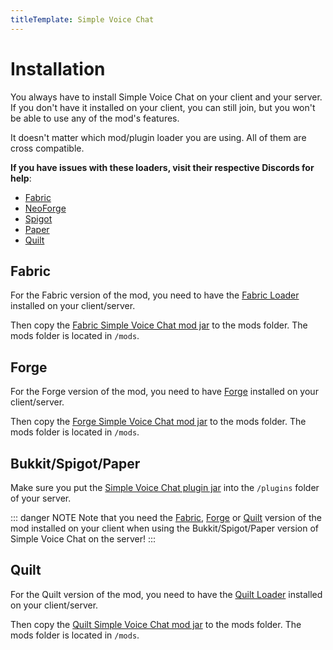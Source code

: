 ```yaml
---
titleTemplate: Simple Voice Chat
---
```


# Installation

You always have to install Simple Voice Chat on your client and your server.
If you don't have it installed on your client, you can still join, but you won't be able to use any of the mod's features.

It doesn't matter which mod/plugin loader you are using. All of them are cross compatible.

**If you have issues with these loaders, visit their respective Discords for help**:

- [Fabric](https://discord.gg/v6v4pMv)
- [NeoForge](https://discord.gg/UvedJ9m)
- [Spigot](https://discord.gg/spigotmc)
- [Paper](https://discord.gg/papermc)
- [Quilt](https://discord.gg/M7GpuyTBvy)


## Fabric

For the Fabric version of the mod, you need to have the [Fabric Loader](https://fabricmc.net/use/) installed on your client/server.

Then copy the [Fabric Simple Voice Chat mod jar](https://modrinth.com/mod/simple-voice-chat/versions?l=fabric) to the mods folder. The mods folder is located in `/mods`.


## Forge

For the Forge version of the mod, you need to have [Forge](https://files.minecraftforge.net/) installed on your client/server.

Then copy the [Forge Simple Voice Chat mod jar](https://modrinth.com/mod/simple-voice-chat/versions?l=forge) to the mods folder. The mods folder is located in `/mods`.


## Bukkit/Spigot/Paper

Make sure you put the [Simple Voice Chat plugin jar](https://modrinth.com/plugin/simple-voice-chat/versions?l=bukkit) into the `/plugins` folder of your server.

::: danger NOTE
Note that you need the [Fabric](#fabric), [Forge](#forge) or [Quilt](#quilt) version of the mod installed on your client when using the Bukkit/Spigot/Paper version of Simple Voice Chat on the server!
:::

## Quilt

For the Quilt version of the mod, you need to have the [Quilt Loader](https://quiltmc.org/install/) installed on your client/server.

Then copy the [Quilt Simple Voice Chat mod jar](https://modrinth.com/mod/simple-voice-chat/versions?l=quilt) to the mods folder. The mods folder is located in `/mods`.

<ClientOnly>
    <WikiTracker name="installation"/>
</ClientOnly>
